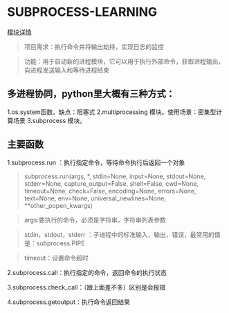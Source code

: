 # SUBPROCESS-LEARNING
[模块详情](https://docs.python.org/3/library/subprocess.html#module-subprocess)
> 项目需求：执行命令并将输出劫持，实现日志的监控

> 功能：用于启动新的进程模块，它可以用于执行外部命令，获取进程输出，向进程发送输入和等待进程结束

## 多进程协同，python里大概有三种方式：
1.os.system函数。缺点：阻塞式
2.multiprocessing 模块。使用场景：密集型计算场景
3.subprocess 模块。
## 主要函数
1.subprocess.run ：执行指定命令，等待命令执行后返回一个对象

> subprocess.run(args, *, stdin=None, input=None, stdout=None, stderr=None, capture_output=False, shell=False, cwd=None, timeout=None, check=False, encoding=None, errors=None, text=None, env=None, universal_newlines=None, **other_popen_kwargs)

> args:要执行的命令，必须是字符串，字符串列表参数

> stdin，stdout，stderr ：子进程中的标准输入，输出，错误，最常用的值是：subprocess.PIPE

>timeout：设置命令超时 


2.subprocess.call：执行指定的命令，返回命令的执行状态

3.subprocess.check_call：（跟上面差不多）区别是会报错

4.subprocess.getoutput：执行命令返回结果 
